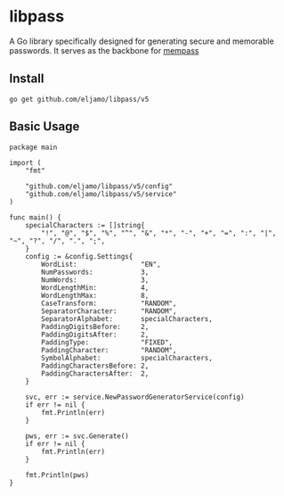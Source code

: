 # libpass

A Go library specifically designed for generating secure and memorable passwords. It serves as the backbone for [mempass](https://https://github.com/eljamo/mempass)


## Install

```
go get github.com/eljamo/libpass/v5
```

## Basic Usage

```
package main

import (
	"fmt"

	"github.com/eljamo/libpass/v5/config"
	"github.com/eljamo/libpass/v5/service"
)

func main() {
	specialCharacters := []string{
		"!", "@", "$", "%", "^", "&", "*", "-", "+", "=", ":", "|", "~", "?", "/", ".", ";",
	}
	config := &config.Settings{
		WordList:                "EN",
		NumPasswords:            3,
		NumWords:                3,
		WordLengthMin:           4,
		WordLengthMax:           8,
		CaseTransform:           "RANDOM",
		SeparatorCharacter:      "RANDOM",
		SeparatorAlphabet:       specialCharacters,
		PaddingDigitsBefore:     2,
		PaddingDigitsAfter:      2,
		PaddingType:             "FIXED",
		PaddingCharacter:        "RANDOM",
		SymbolAlphabet:          specialCharacters,
		PaddingCharactersBefore: 2,
		PaddingCharactersAfter:  2,
	}

	svc, err := service.NewPasswordGeneratorService(config)
	if err != nil {
		fmt.Println(err)
	}

	pws, err := svc.Generate()
	if err != nil {
		fmt.Println(err)
	}

	fmt.Println(pws)
}
```